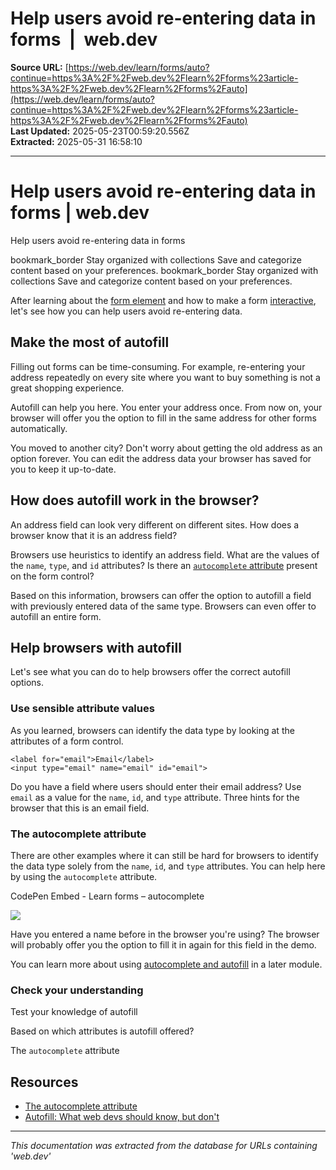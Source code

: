 # Help users avoid re-entering data in forms  |  web.dev

**Source URL:** [https://web.dev/learn/forms/auto?continue=https%3A%2F%2Fweb.dev%2Flearn%2Fforms%23article-https%3A%2F%2Fweb.dev%2Flearn%2Fforms%2Fauto](https://web.dev/learn/forms/auto?continue=https%3A%2F%2Fweb.dev%2Flearn%2Fforms%23article-https%3A%2F%2Fweb.dev%2Flearn%2Fforms%2Fauto)  
**Last Updated:** 2025-05-23T00:59:20.556Z  
**Extracted:** 2025-05-31 16:58:10

---

# Help users avoid re-entering data in forms | web.dev

Help users avoid re-entering data in forms

bookmark\_border Stay organized with collections Save and categorize content based on your preferences. bookmark\_border Stay organized with collections Save and categorize content based on your preferences.

After learning about the [form element](https://web.dev/learn/forms/form-element) and how to make a form [interactive](https://web.dev/learn/forms/form-fields), let's see how you can help users avoid re-entering data.

## Make the most of autofill

Filling out forms can be time-consuming. For example, re-entering your address repeatedly on every site where you want to buy something is not a great shopping experience.

Autofill can help you here. You enter your address once. From now on, your browser will offer you the option to fill in the same address for other forms automatically.

You moved to another city? Don't worry about getting the old address as an option forever. You can edit the address data your browser has saved for you to keep it up-to-date.

## How does autofill work in the browser?

An address field can look very different on different sites. How does a browser know that it is an address field?

Browsers use heuristics to identify an address field. What are the values of the `name`, `type`, and `id` attributes? Is there an [`autocomplete` attribute](https://web.dev/learn/forms/auto#autocomplete) present on the form control?

Based on this information, browsers can offer the option to autofill a field with previously entered data of the same type. Browsers can even offer to autofill an entire form.

## Help browsers with autofill

Let's see what you can do to help browsers offer the correct autofill options.

### Use sensible attribute values

As you learned, browsers can identify the data type by looking at the attributes of a form control.

```
<label for="email">Email</label>
<input type="email" name="email" id="email">
```

Do you have a field where users should enter their email address? Use `email` as a value for the `name`, `id`, and `type` attribute. Three hints for the browser that this is an email field.

### The autocomplete attribute

There are other examples where it can still be hard for browsers to identify the data type solely from the `name`, `id`, and `type` attributes. You can help here by using the `autocomplete` attribute.

  CodePen Embed - Learn forms – autocomplete  

[![](https://assets.codepen.io/5928893/internal/avatars/users/default.png?fit=crop&format=auto&height=256&version=1616020020&width=256)](https://codepen.io/web-dot-dev)

Have you entered a name before in the browser you're using? The browser will probably offer you the option to fill it in again for this field in the demo.

You can learn more about using [autocomplete and autofill](https://web.dev/learn/forms/autofill) in a later module.

### Check your understanding

Test your knowledge of autofill

Based on which attributes is autofill offered?

The `autocomplete` attribute

## Resources

*   [The autocomplete attribute](https://developer.mozilla.org/docs/Web/HTML/Attributes/autocomplete)
*   [Autofill: What web devs should know, but don't](https://cloudfour.com/thinks/autofill-what-web-devs-should-know-but-dont)

---

*This documentation was extracted from the database for URLs containing 'web.dev'*
